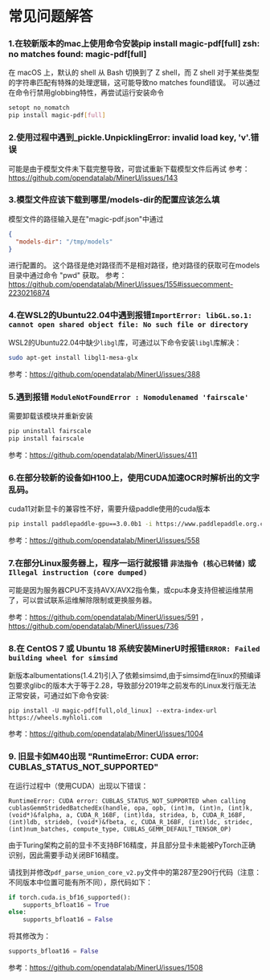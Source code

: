 # 常见问题解答

### 1.在较新版本的mac上使用命令安装pip install magic-pdf\[full\] zsh: no matches found: magic-pdf\[full\]

在 macOS 上，默认的 shell 从 Bash 切换到了 Z shell，而 Z shell 对于某些类型的字符串匹配有特殊的处理逻辑，这可能导致no matches found错误。
可以通过在命令行禁用globbing特性，再尝试运行安装命令

```bash
setopt no_nomatch
pip install magic-pdf[full]
```

### 2.使用过程中遇到_pickle.UnpicklingError: invalid load key, 'v'.错误

可能是由于模型文件未下载完整导致，可尝试重新下载模型文件后再试
参考：https://github.com/opendatalab/MinerU/issues/143

### 3.模型文件应该下载到哪里/models-dir的配置应该怎么填

模型文件的路径输入是在"magic-pdf.json"中通过

```json
{
  "models-dir": "/tmp/models"
}
```

进行配置的。
这个路径是绝对路径而不是相对路径，绝对路径的获取可在models目录中通过命令 "pwd" 获取。
参考：https://github.com/opendatalab/MinerU/issues/155#issuecomment-2230216874

### 4.在WSL2的Ubuntu22.04中遇到报错`ImportError: libGL.so.1: cannot open shared object file: No such file or directory`

WSL2的Ubuntu22.04中缺少`libgl`库，可通过以下命令安装`libgl`库解决：

```bash
sudo apt-get install libgl1-mesa-glx
```

参考：https://github.com/opendatalab/MinerU/issues/388

### 5.遇到报错 `ModuleNotFoundError : Nomodulenamed 'fairscale'`

需要卸载该模块并重新安装

```bash
pip uninstall fairscale
pip install fairscale
```

参考：https://github.com/opendatalab/MinerU/issues/411

### 6.在部分较新的设备如H100上，使用CUDA加速OCR时解析出的文字乱码。

cuda11对新显卡的兼容性不好，需要升级paddle使用的cuda版本

```bash
pip install paddlepaddle-gpu==3.0.0b1 -i https://www.paddlepaddle.org.cn/packages/stable/cu123/
```
参考：https://github.com/opendatalab/MinerU/issues/558

### 7.在部分Linux服务器上，程序一运行就报错 `非法指令 (核心已转储)` 或 `Illegal instruction (core dumped)`

可能是因为服务器CPU不支持AVX/AVX2指令集，或cpu本身支持但被运维禁用了，可以尝试联系运维解除限制或更换服务器。

参考：https://github.com/opendatalab/MinerU/issues/591 ， https://github.com/opendatalab/MinerU/issues/736

### 8.在 CentOS 7 或 Ubuntu 18 系统安装MinerU时报错`ERROR: Failed building wheel for simsimd`

新版本albumentations(1.4.21)引入了依赖simsimd,由于simsimd在linux的预编译包要求glibc的版本大于等于2.28，导致部分2019年之前发布的Linux发行版无法正常安装，可通过如下命令安装:
```
pip install -U magic-pdf[full,old_linux] --extra-index-url https://wheels.myhloli.com
```

参考：https://github.com/opendatalab/MinerU/issues/1004

### 9. 旧显卡如M40出现 "RuntimeError: CUDA error: CUBLAS_STATUS_NOT_SUPPORTED"

在运行过程中（使用CUDA）出现以下错误：
```
RuntimeError: CUDA error: CUBLAS_STATUS_NOT_SUPPORTED when calling cublasGemmStridedBatchedEx(handle, opa, opb, (int)m, (int)n, (int)k, (void*)&falpha, a, CUDA_R_16BF, (int)lda, stridea, b, CUDA_R_16BF, (int)ldb, strideb, (void*)&fbeta, c, CUDA_R_16BF, (int)ldc, stridec, (int)num_batches, compute_type, CUBLAS_GEMM_DEFAULT_TENSOR_OP)
```
由于Turing架构之前的显卡不支持BF16精度，并且部分显卡未能被PyTorch正确识别，因此需要手动关闭BF16精度。

请找到并修改`pdf_parse_union_core_v2.py`文件中的第287至290行代码（注意：不同版本中位置可能有所不同），原代码如下：
```python
if torch.cuda.is_bf16_supported():
    supports_bfloat16 = True
else:
    supports_bfloat16 = False
```
将其修改为：
```python
supports_bfloat16 = False
```

参考：https://github.com/opendatalab/MinerU/issues/1508
